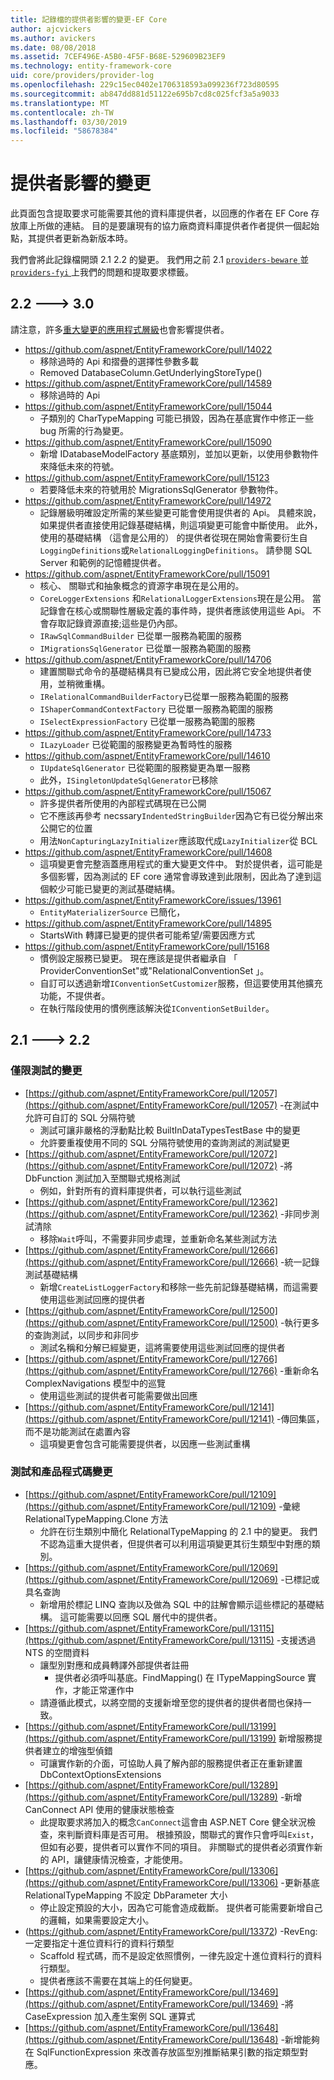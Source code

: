 ```yaml
---
title: 記錄檔的提供者影響的變更-EF Core
author: ajcvickers
ms.author: avickers
ms.date: 08/08/2018
ms.assetid: 7CEF496E-A5B0-4F5F-B68E-529609B23EF9
ms.technology: entity-framework-core
uid: core/providers/provider-log
ms.openlocfilehash: 229c15ec0402e1706318593a099236f723d80595
ms.sourcegitcommit: ab847dd881d51122e695b7cd8c025fcf3a5a9033
ms.translationtype: MT
ms.contentlocale: zh-TW
ms.lasthandoff: 03/30/2019
ms.locfileid: "58678384"
---
```

# <a name="provider-impacting-changes"></a>提供者影響的變更

此頁面包含提取要求可能需要其他的資料庫提供者，以回應的作者在 EF Core 存放庫上所做的連結。 目的是要讓現有的協力廠商資料庫提供者作者提供一個起始點，其提供者更新為新版本時。

我們會將此記錄檔開頭 2.1 2.2 的變更。 我們用之前 2.1 [ `providers-beware` ](https://github.com/aspnet/EntityFrameworkCore/labels/providers-beware)並[ `providers-fyi` ](https://github.com/aspnet/EntityFrameworkCore/labels/providers-fyi)上我們的問題和提取要求標籤。

## <a name="22-----30"></a>2.2 ---> 3.0

請注意，許多[重大變更的應用程式層級](../what-is-new/ef-core-3.0/breaking-changes.md)也會影響提供者。

* https://github.com/aspnet/EntityFrameworkCore/pull/14022
  * 移除過時的 Api 和摺疊的選擇性參數多載
  * Removed DatabaseColumn.GetUnderlyingStoreType()
* https://github.com/aspnet/EntityFrameworkCore/pull/14589
  * 移除過時的 Api
* https://github.com/aspnet/EntityFrameworkCore/pull/15044
  * 子類別的 CharTypeMapping 可能已損毀，因為在基底實作中修正一些 bug 所需的行為變更。
* https://github.com/aspnet/EntityFrameworkCore/pull/15090
  * 新增 IDatabaseModelFactory 基底類別，並加以更新，以使用參數物件來降低未來的符號。
* https://github.com/aspnet/EntityFrameworkCore/pull/15123
  * 若要降低未來的符號用於 MigrationsSqlGenerator 參數物件。
* https://github.com/aspnet/EntityFrameworkCore/pull/14972
  * 記錄層級明確設定所需的某些變更可能會使用提供者的 Api。 具體來說，如果提供者直接使用記錄基礎結構，則這項變更可能會中斷使用。 此外，使用的基礎結構 （這會是公用的） 的提供者從現在開始會需要衍生自`LoggingDefinitions`或`RelationalLoggingDefinitions`。 請參閱 SQL Server 和範例的記憶體提供者。
* https://github.com/aspnet/EntityFrameworkCore/pull/15091
  * 核心、 關聯式和抽象概念的資源字串現在是公用的。
  * `CoreLoggerExtensions` 和`RelationalLoggerExtensions`現在是公用。 當記錄會在核心或關聯性層級定義的事件時，提供者應該使用這些 Api。 不會存取記錄資源直接;這些是仍內部。
  * `IRawSqlCommandBuilder` 已從單一服務為範圍的服務
  * `IMigrationsSqlGenerator` 已從單一服務為範圍的服務
* https://github.com/aspnet/EntityFrameworkCore/pull/14706
  * 建置關聯式命令的基礎結構具有已變成公用，因此將它安全地提供者使用，並稍微重構。
  * `IRelationalCommandBuilderFactory`已從單一服務為範圍的服務
  * `IShaperCommandContextFactory` 已從單一服務為範圍的服務
  * `ISelectExpressionFactory` 已從單一服務為範圍的服務
* https://github.com/aspnet/EntityFrameworkCore/pull/14733
  * `ILazyLoader` 已從範圍的服務變更為暫時性的服務
* https://github.com/aspnet/EntityFrameworkCore/pull/14610
  * `IUpdateSqlGenerator` 已從範圍的服務變更為單一服務
  * 此外，`ISingletonUpdateSqlGenerator`已移除
* https://github.com/aspnet/EntityFrameworkCore/pull/15067
  * 許多提供者所使用的內部程式碼現在已公開
  * 它不應該再參考 necssary`IndentedStringBuilder`因為它有已從分解出來公開它的位置
  * 用法`NonCapturingLazyInitializer`應該取代成`LazyInitializer`從 BCL
* https://github.com/aspnet/EntityFrameworkCore/pull/14608
  * 這項變更會完整涵蓋應用程式的重大變更文件中。 對於提供者，這可能是多個影響，因為測試的 EF core 通常會導致達到此限制，因此為了達到這個較少可能已變更的測試基礎結構。
* https://github.com/aspnet/EntityFrameworkCore/issues/13961
  * `EntityMaterializerSource` 已簡化，
* https://github.com/aspnet/EntityFrameworkCore/pull/14895
  * StartsWith 轉譯已變更的提供者可能希望/需要因應方式
* https://github.com/aspnet/EntityFrameworkCore/pull/15168
  * 慣例設定服務已變更。 現在應該是提供者繼承自 「 ProviderConventionSet"或"RelationalConventionSet 」。
  * 自訂可以透過新增`IConventionSetCustomizer`服務，但這要使用其他擴充功能，不提供者。
  * 在執行階段使用的慣例應該解決從`IConventionSetBuilder`。

## <a name="21-----22"></a>2.1 ---> 2.2

### <a name="test-only-changes"></a>僅限測試的變更

* [https://github.com/aspnet/EntityFrameworkCore/pull/12057](https://github.com/aspnet/EntityFrameworkCore/pull/12057) -在測試中允許可自訂的 SQL 分隔符號
  * 測試可讓非嚴格的浮動點比較 BuiltInDataTypesTestBase 中的變更
  * 允許要重複使用不同的 SQL 分隔符號使用的查詢測試的測試變更
* [https://github.com/aspnet/EntityFrameworkCore/pull/12072](https://github.com/aspnet/EntityFrameworkCore/pull/12072) -將 DbFunction 測試加入至關聯式規格測試
  * 例如，針對所有的資料庫提供者，可以執行這些測試
* [https://github.com/aspnet/EntityFrameworkCore/pull/12362](https://github.com/aspnet/EntityFrameworkCore/pull/12362) -非同步測試清除
  * 移除`Wait`呼叫，不需要非同步處理，並重新命名某些測試方法
* [https://github.com/aspnet/EntityFrameworkCore/pull/12666](https://github.com/aspnet/EntityFrameworkCore/pull/12666) -統一記錄測試基礎結構
  * 新增`CreateListLoggerFactory`和移除一些先前記錄基礎結構，而這需要使用這些測試回應的提供者
* [https://github.com/aspnet/EntityFrameworkCore/pull/12500](https://github.com/aspnet/EntityFrameworkCore/pull/12500) -執行更多的查詢測試，以同步和非同步
  * 測試名稱和分解已經變更，這將需要使用這些測試回應的提供者
* [https://github.com/aspnet/EntityFrameworkCore/pull/12766](https://github.com/aspnet/EntityFrameworkCore/pull/12766) -重新命名 ComplexNavigations 模型中的巡覽
  * 使用這些測試的提供者可能需要做出回應
* [https://github.com/aspnet/EntityFrameworkCore/pull/12141](https://github.com/aspnet/EntityFrameworkCore/pull/12141) -傳回集區，而不是功能測試在處置內容
  * 這項變更會包含可能需要提供者，以因應一些測試重構


### <a name="test-and-product-code-changes"></a>測試和產品程式碼變更

* [https://github.com/aspnet/EntityFrameworkCore/pull/12109](https://github.com/aspnet/EntityFrameworkCore/pull/12109) -彙總 RelationalTypeMapping.Clone 方法
  * 允許在衍生類別中簡化 RelationalTypeMapping 的 2.1 中的變更。 我們不認為這重大提供者，但提供者可以利用這項變更其衍生類型中對應的類別。
* [https://github.com/aspnet/EntityFrameworkCore/pull/12069](https://github.com/aspnet/EntityFrameworkCore/pull/12069) -已標記或具名查詢
  * 新增用於標記 LINQ 查詢以及做為 SQL 中的註解會顯示這些標記的基礎結構。 這可能需要以回應 SQL 層代中的提供者。
* [https://github.com/aspnet/EntityFrameworkCore/pull/13115](https://github.com/aspnet/EntityFrameworkCore/pull/13115) -支援透過 NTS 的空間資料
  * 讓型別對應和成員轉譯外部提供者註冊
    * 提供者必須呼叫基底。FindMapping() 在 ITypeMappingSource 實作，才能正常運作中
  * 請遵循此模式，以將空間的支援新增至您的提供者的提供者間也保持一致。
* [https://github.com/aspnet/EntityFrameworkCore/pull/13199](https://github.com/aspnet/EntityFrameworkCore/pull/13199) 新增服務提供者建立的增強型偵錯
  * 可讓實作新的介面，可協助人員了解內部的服務提供者正在重新建置 DbContextOptionsExtensions
* [https://github.com/aspnet/EntityFrameworkCore/pull/13289](https://github.com/aspnet/EntityFrameworkCore/pull/13289) -新增 CanConnect API 使用的健康狀態檢查
  * 此提取要求將加入的概念`CanConnect`這會由 ASP.NET Core 健全狀況檢查，來判斷資料庫是否可用。 根據預設，關聯式的實作只會呼叫`Exist`，但如有必要，提供者可以實作不同的項目。 非關聯式的提供者必須實作新的 API，讓健康情況檢查，才能使用。
* [https://github.com/aspnet/EntityFrameworkCore/pull/13306](https://github.com/aspnet/EntityFrameworkCore/pull/13306) -更新基底 RelationalTypeMapping 不設定 DbParameter 大小
  * 停止設定預設的大小，因為它可能會造成截斷。 提供者可能需要新增自己的邏輯，如果需要設定大小。
* (https://github.com/aspnet/EntityFrameworkCore/pull/13372) -RevEng:一定要指定十進位資料行的資料行類型
  * Scaffold 程式碼，而不是設定依照慣例，一律先設定十進位資料行的資料行類型。
  * 提供者應該不需要在其端上的任何變更。
* [https://github.com/aspnet/EntityFrameworkCore/pull/13469](https://github.com/aspnet/EntityFrameworkCore/pull/13469) -將 CaseExpression 加入產生案例 SQL 運算式
* [https://github.com/aspnet/EntityFrameworkCore/pull/13648](https://github.com/aspnet/EntityFrameworkCore/pull/13648) -新增能夠在 SqlFunctionExpression 來改善存放區型別推斷結果引數的指定類型對應。
